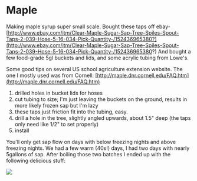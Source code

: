 # Maple

Making maple syrup super small scale. Bought these taps off ebay-
[http://www.ebay.com/itm/Clear-Maple-Sugar-Sap-Tree-Spiles-Spout-Taps-2-039-Hose-5-16-034-Pick-Quantity-/152436965380?](http://www.ebay.com/itm/Clear-Maple-Sugar-Sap-Tree-Spiles-Spout-Taps-2-039-Hose-5-16-034-Pick-Quantity-/152436965380?)
And bought a few food-grade 5gl buckets and lids, and some acrylic tubing from
Lowe's.

Some good tips on several US school agriculture extension website. The one I
mostly used was from Cornell:
[http://maple.dnr.cornell.edu/FAQ.htm](http://maple.dnr.cornell.edu/FAQ.htm)

1.  drilled holes in bucket lids for hoses
2.  cut tubing to size; I'm just leaving the buckets on the ground, results in
    more likely frozen sap but I'm lazy
3.  these taps just friction fit into the tubing, easy.
4.  drill a hole in the tree, slightly angled upwards, about 1.5" deep (the taps
    only need like 1/2" to set properly)
5.  install

You'll only get sap flow on days with below freezing nights and above freezing
nights. We had a few warm (40s!) days, I had two days with nearly 5gallons of
sap. After boiling those two batches I ended up with the following delicious
stuff:

[![](https://2.bp.blogspot.com/-V6vQZGOvSt8/WKRfOgepkSI/AAAAAAAAFVg/ip9cvhr9dbs8mjMJUdjtA-bjCf9KJkGRwCLcB/s320/IMG_20170215_085923_01.jpg)](https://2.bp.blogspot.com/-V6vQZGOvSt8/WKRfOgepkSI/AAAAAAAAFVg/ip9cvhr9dbs8mjMJUdjtA-bjCf9KJkGRwCLcB/s1600/IMG_20170215_085923_01.jpg)
